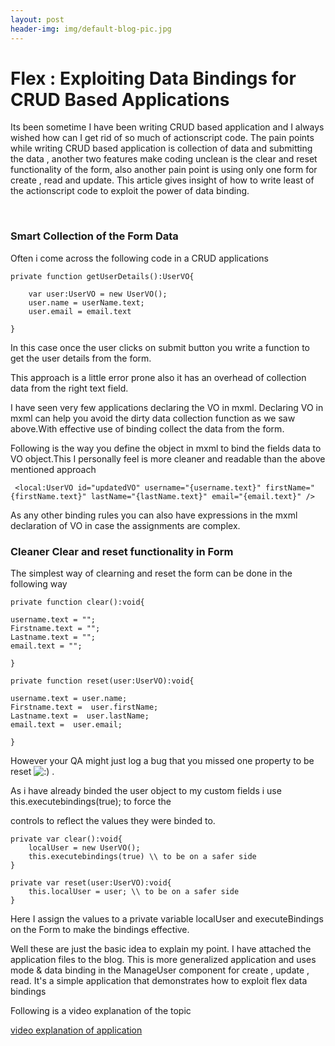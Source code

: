 ```yaml
---
layout: post
header-img: img/default-blog-pic.jpg
---
```


# Flex : Exploiting Data Bindings for CRUD Based Applications

Its been sometime I have been writing CRUD based application and I always wished how can I get rid of so much of actionscript code. The pain points while writing CRUD based application is collection of data and submitting the data , another two features make coding unclean is the clear and reset functionality of the form, also another pain point is using only one form for create , read and update. This article gives insight of how to write least of the actionscript code to exploit the power of data binding.

 

### 

### Smart Collection of the Form Data

Often i come across the following code in a CRUD applications
    
    
    private function getUserDetails():UserVO{
    
        var user:UserVO = new UserVO();
        user.name = userName.text;
        user.email = email.text
    
    }
    

In this case once the user clicks on submit button you write a function to get the user details from the form.  
  
This approach is a little error prone also it has an overhead of collection data from the right text field.

I have seen very few applications declaring the VO in mxml. Declaring VO in mxml can help you avoid the dirty data collection function as we saw above.With effective use of binding collect the data from the form.

Following is the way you define the object in mxml to bind the fields data to VO object.This I personally feel is more cleaner and readable than the above mentioned approach
    
    
     <local:UserVO id="updatedVO" username="{username.text}" firstName="{firstName.text}" lastName="{lastName.text}" email="{email.text}" />
    

As any other binding rules you can also have expressions in the mxml declaration of VO in case the assignments are complex.

### Cleaner Clear and reset functionality in Form

The simplest way of clearning and reset the form can be done in the following way
    
    
    private function clear():void{
    
    username.text = "";
    Firstname.text = "";
    Lastname.text = "";
    email.text = "";
    
    }
    
    private function reset(user:UserVO):void{
    
    username.text = user.name;
    Firstname.text =  user.firstName;
    Lastname.text =  user.lastName;
    email.text =  user.email;
    
    }
    

However your QA might just log a bug that you missed one property to be reset ![:\)](/wp-includes/images/smilies/icon_smile.gif) .

As i have already binded the user object to my custom fields i use this.executebindings(true); to force the  
  
controls to reflect the values they were binded to.
    
    
    private var clear():void{
    	localUser = new UserVO();
    	this.executebindings(true) \\ to be on a safer side
    }
    
    private var reset(user:UserVO):void{
    	this.localUser = user; \\ to be on a safer side
    }
    

Here I assign the values to a private variable localUser and executeBindings on the Form to make the bindings effective.

Well these are just the basic idea to explain my point. I have attached the application files to the blog. This is more generalized application and uses mode & data binding in the ManageUser component for create , update , read. It's a simple application that demonstrates how to exploit flex data bindings

Following is a video explanation of the topic

[video explanation of application](http://live.kpoint.in/kapsule/gcc-426c1119-1733-47d8-9592-9665152029f9)